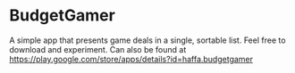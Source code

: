 # BudgetGamer

A simple app that presents game deals in a single, sortable list. Feel free to download and experiment. Can also be found at https://play.google.com/store/apps/details?id=haffa.budgetgamer

